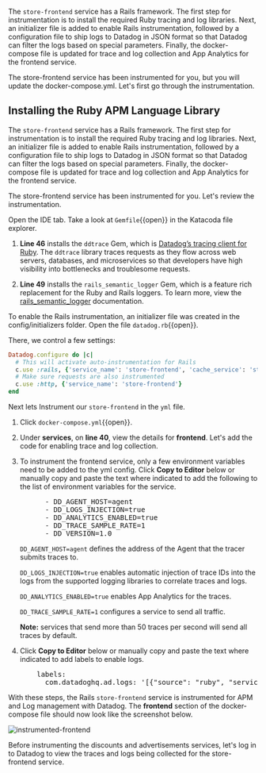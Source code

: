 The `store-frontend` service has a Rails framework. The first step for instrumentation is to install the required Ruby tracing and log libraries. Next, an initializer file is added to enable Rails instrumentation, followed by a configuration file to ship logs to Datadog in JSON format so that Datadog can filter the logs based on special parameters. Finally, the docker-compose file is updated for trace and log collection and App Analytics for the frontend service. 

The store-frontend service has been instrumented for you, but you will update the docker-compose.yml. Let's first go through the instrumentation.

## Installing the Ruby APM Language Library

The `store-frontend` service has a Rails framework. The first step for instrumentation is to install the required Ruby tracing and log libraries. Next, an initializer file is added to enable Rails instrumentation, followed by a configuration file to ship logs to Datadog in JSON format so that Datadog can filter the logs based on special parameters. Finally, the docker-compose file is updated for trace and log collection and App Analytics for the frontend service.

The store-frontend service has been instrumented for you. Let's review the instrumentation.

Open the IDE tab. Take a look at `Gemfile`{{open}} in the Katacoda file explorer.

1. **Line 46** installs the `ddtrace` Gem, which is [Datadog’s tracing client for Ruby](https://docs.datadoghq.com/tracing/setup/ruby/). The `ddtrace` library traces requests as they flow across web servers, databases, and microservices so that developers have high visibility into bottlenecks and troublesome requests.

1. **Line 49** installs the `rails_semantic_logger` Gem, which is a feature rich replacement for the Ruby and Rails loggers. To learn more, view the [rails_semantic_logger](https://logger.rocketjob.io/) documentation.

To enable the Rails instrumentation, an initializer file was created in the config/initializers folder. Open the file `datadog.rb`{{open}}.

There, we control a few settings:

```ruby
Datadog.configure do |c|
  # This will activate auto-instrumentation for Rails
  c.use :rails, {'service_name': 'store-frontend', 'cache_service': 'store-frontend-cache', 'database_service': 'store-frontend-sqlite'}
  # Make sure requests are also instrumented
  c.use :http, {'service_name': 'store-frontend'}
end
```

Next lets Instrument our `store-frontend` in the `yml` file.

1. Click `docker-compose.yml`{{open}}.

1. Under **services**, on **line 40**, view the details for **frontend**. Let's add the code for enabling trace and log collection.

1. To instrument the frontend service, only a few environment variables need to be added to the yml config. Click **Copy to Editor** below or manually copy and paste the text where indicated to add the following to the list of environment variables for the service.

    <pre class="file" data-filename="docker-compose.yml" data-target="insert" data-marker="# add frontend env variables">
         - DD_AGENT_HOST=agent
         - DD_LOGS_INJECTION=true
         - DD_ANALYTICS_ENABLED=true
         - DD_TRACE_SAMPLE_RATE=1
         - DD_VERSION=1.0</pre> 

    `DD_AGENT_HOST=agent` defines the address of the Agent that the tracer submits traces to. 
    
    `DD_LOGS_INJECTION=true` enables automatic injection of trace IDs into the logs from the supported logging libraries to correlate traces and logs. 
    
    `DD_ANALYTICS_ENABLED=true` enables App Analytics for the traces.

    `DD_TRACE_SAMPLE_RATE=1` configures a service to send all traffic. <p> **Note:** services that send more than 50 traces per second will send all traces by default.

1. Click **Copy to Editor** below or manually copy and paste the text where indicated to add labels to enable logs.

    <pre class="file" data-filename="docker-compose.yml" data-target="insert" data-marker="# add frontend log labels">
       labels:
         com.datadoghq.ad.logs: '[{"source": "ruby", "service": "store-frontend"}]'</pre> 

With these steps, the Rails `store-frontend` service is instrumented for APM and Log management with Datadog. The **frontend** section of the docker-compose file should now look like the screenshot below.

  ![instrumented-frontend](instrumentapp2/assets/instrumented-frontend.png)

Before instrumenting the discounts and advertisements services, let's log in to Datadog to view the traces and logs being collected for the store-frontend service. 